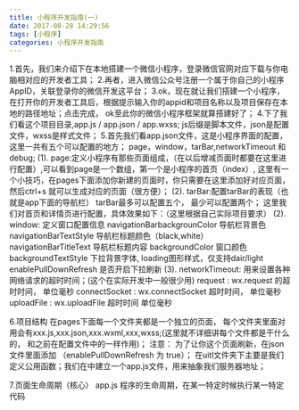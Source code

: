 ```yaml
---
title: 小程序开发指南(一)
date: 2017-08-28 14:29:56
tags: [小程序]
categories: 小程序开发指南
---
```


1.首先，我们来介绍下在本地搭建一个微信小程序，登录微信官网对应下载与你电脑相对应的开发者工具；
2.再者，进入微信公众号注册一个属于你自己的小程序AppID，关联登录你的微信开发这平台；
3.ok，现在就让我们搭建一个小程序，在打开你的开发者工具后，根据提示输入你的appid和项目名称以及项目保存在本地的路径地址；点击完成， ok至此你的微信小程序框架就算搭建好了；
4.下了我们看这个项目目录,app.js / app.json / app.wxss; js后缀是脚本文件，json是配置文件，wxss是样式文件；
5.首先我们看app.json文件，这是小程序界面的配置，这里一共有五个可以配置的地方；
page，window，tarBar,networkTimeout 和 debug;
(1). page:定义小程序有那些页面组成，（在以后增减页面时都要在这里进行配置）,可以看到page是一个数组，第一个是小程序的首页（index）, 这里有一个小技巧，在pages下面添加你新建的页面时，你只需要在这里添加好对应页面，然后ctrl+s 就可以生成对应的页面（很方便）；
(2). tarBar:配置tarBar的表现（也就是app下面的导航栏）
tarBar最多可以配置五个， 最少可以配置两个；
这里我们对首页和详情页进行配置，具体效果如下：（这里根据自己实际项目要求）
(2). window: 定义窗口配置信息
navigationBarbackgrounColor 导航栏背景色
navigationBarTextStyle 导航栏标题颜色（black,white）
navigationBarTitleText 导航栏标题内容
backgroundColor 窗口颜色
backgroundTextStyle 下拉背景字体, loading图形样式，仅支持dair/light
enablePullDownRefresh 是否开启下拉刷新
(3). networkTimeout: 用来设置各种网络请求的超时时间；(这个在实际开发中一般很少用)
request : wx.request 的超时时间， 单位毫秒
connectSocket : wx.connectSocket 超时时间， 单位毫秒
uploadFile : wx.uploadFile 超时时间 单位毫秒

6.项目结构
在pages下面每一个文件夹都是一个独立的页面， 每个文件夹里面对用会有xxx.js,xxx.json,xxx.wxml,xxx,wxss;(这里就不详细讲每个文件都是干什么的， 和之前在配置文件中的一样作用)；
注意： 为了让你这个页面刷新，在json文件里面添加 （enablePullDownRefresh 为 true）；
在uitl文件夹下主要是我们定义公用函数；我们在中建立一个app.js文件，用来抽象我们服务器地址；

7.页面生命周期（核心）
app.js
程序的生命周期，在某一特定时候执行某一特定代码
